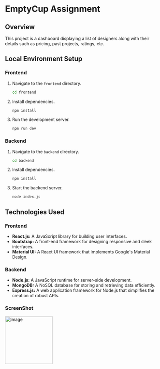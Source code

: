 # EmptyCup Assignment

## Overview

This project is a dashboard displaying a list of designers along with their details such as pricing, past projects, ratings, etc.

## Local Environment Setup

### Frontend

1. Navigate to the `frontend` directory.
   ```bash
   cd frontend
   ```

2. Install dependencies.
   ```bash
   npm install
   ```

3. Run the development server.
   ```bash
   npm run dev
   ```

### Backend

1. Navigate to the `backend` directory.
   ```bash
   cd backend
   ```

2. Install dependencies.
   ```bash
   npm install
   ```

3. Start the backend server.
   ```bash
   node index.js
   ```

## Technologies Used

### Frontend

- **React.js:** A JavaScript library for building user interfaces.
- **Bootstrap:** A front-end framework for designing responsive and sleek interfaces.
- **Material UI:** A React UI framework that implements Google's Material Design.

### Backend

- **Node.js:** A JavaScript runtime for server-side development.
- **MongoDB:** A NoSQL database for storing and retrieving data efficiently.
- **Express.js:** A web application framework for Node.js that simplifies the creation of robust APIs.

### ScreenShot
<img width="157" alt="image" src="https://github.com/Nurulhasan1338/emptycup_Assignment_NurulHasan/assets/75856743/f21efe7e-a6b5-43d9-a349-c152bf88a339">

